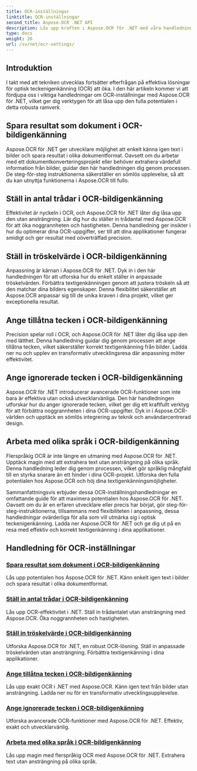 ```yaml
---
title: OCR-inställningar
linktitle: OCR-inställningar
second_title: Aspose.OCR .NET API
description: Lås upp kraften i Aspose.OCR för .NET med våra handledningar för OCR-inställningar. Lär dig att förbättra noggrannhet, hastighet och anpassning för textigenkänning i bilder.
type: docs
weight: 26
url: /sv/net/ocr-settings/
---
```


## Introduktion

I takt med att tekniken utvecklas fortsätter efterfrågan på effektiva lösningar för optisk teckenigenkänning (OCR) att öka. I den här artikeln kommer vi att fördjupa oss i viktiga handledningar om OCR-inställningar med Aspose.OCR för .NET, vilket ger dig verktygen för att låsa upp den fulla potentialen i detta robusta ramverk.

## Spara resultat som dokument i OCR-bildigenkänning

Aspose.OCR för .NET ger utvecklare möjlighet att enkelt känna igen text i bilder och spara resultat i olika dokumentformat. Oavsett om du arbetar med ett dokumentkonverteringsprojekt eller behöver extrahera värdefull information från bilder, guidar den här handledningen dig genom processen. De steg-för-steg instruktionerna säkerställer en sömlös upplevelse, så att du kan utnyttja funktionerna i Aspose.OCR till fullo.

## Ställ in antal trådar i OCR-bildigenkänning

Effektivitet är nyckeln i OCR, och Aspose.OCR för .NET låter dig låsa upp den utan ansträngning. Lär dig hur du ställer in trådantal med Aspose.OCR för att öka noggrannheten och hastigheten. Denna handledning ger insikter i hur du optimerar dina OCR-uppgifter, ser till att dina applikationer fungerar smidigt och ger resultat med oöverträffad precision.

## Ställ in tröskelvärde i OCR-bildigenkänning

Anpassning är kärnan i Aspose.OCR för .NET. Dyk in i den här handledningen för att utforska hur du enkelt ställer in anpassade tröskelvärden. Förbättra textigenkänningen genom att justera tröskeln så att den matchar dina bilders egenskaper. Denna flexibilitet säkerställer att Aspose.OCR anpassar sig till de unika kraven i dina projekt, vilket ger exceptionella resultat.

## Ange tillåtna tecken i OCR-bildigenkänning

Precision spelar roll i OCR, och Aspose.OCR för .NET låter dig låsa upp den med lätthet. Denna handledning guidar dig genom processen att ange tillåtna tecken, vilket säkerställer korrekt textigenkänning från bilder. Ladda ner nu och upplev en transformativ utvecklingsresa där anpassning möter effektivitet.

## Ange ignorerade tecken i OCR-bildigenkänning

Aspose.OCR för .NET introducerar avancerade OCR-funktioner som inte bara är effektiva utan också utvecklarvänliga. Den här handledningen utforskar hur du anger ignorerade tecken, vilket ger dig ett kraftfullt verktyg för att förbättra noggrannheten i dina OCR-uppgifter. Dyk in i Aspose.OCR-världen och upptäck en sömlös integrering av teknik och användarcentrerad design.

## Arbeta med olika språk i OCR-bildigenkänning

Flerspråkig OCR är inte längre en utmaning med Aspose.OCR för .NET. Upptäck magin med att extrahera text utan ansträngning på olika språk. Denna handledning leder dig genom processen, vilket gör språklig mångfald till en styrka snarare än ett hinder i dina OCR-projekt. Utforska den fulla potentialen hos Aspose.OCR och höj dina textigenkänningsmöjligheter.

Sammanfattningsvis erbjuder dessa OCR-inställningshandledningar en omfattande guide för att maximera potentialen hos Aspose.OCR för .NET. Oavsett om du är en erfaren utvecklare eller precis har börjat, gör steg-för-steg-instruktionerna, tillsammans med flexibiliteten i anpassning, dessa handledningar ovärderliga för alla som vill utmärka sig i optisk teckenigenkänning. Ladda ner Aspose.OCR för .NET och ge dig ut på en resa med effektiv och korrekt textigenkänning i dina applikationer.
## Handledning för OCR-inställningar
### [Spara resultat som dokument i OCR-bildigenkänning](./save-result-as-document/)
Lås upp potentialen hos Aspose.OCR för .NET. Känn enkelt igen text i bilder och spara resultat i olika dokumentformat.
### [Ställ in antal trådar i OCR-bildigenkänning](./set-threads-count/)
Lås upp OCR-effektivitet i .NET. Ställ in trådantalet utan ansträngning med Aspose.OCR. Öka noggrannheten och hastigheten.
### [Ställ in tröskelvärde i OCR-bildigenkänning](./set-threshold-value/)
Utforska Aspose.OCR för .NET, en robust OCR-lösning. Ställ in anpassade tröskelvärden utan ansträngning. Förbättra textigenkänning i dina applikationer.
### [Ange tillåtna tecken i OCR-bildigenkänning](./specify-allowed-characters/)
Lås upp exakt OCR i .NET med Aspose.OCR. Känn igen text från bilder utan ansträngning. Ladda ner nu för en transformativ utvecklingsupplevelse.
### [Ange ignorerade tecken i OCR-bildigenkänning](./specify-ignored-characters/)
Utforska avancerade OCR-funktioner med Aspose.OCR för .NET. Effektiv, exakt och utvecklarvänlig.
### [Arbeta med olika språk i OCR-bildigenkänning](./working-with-different-languages/)
Lås upp magin med flerspråkig OCR med Aspose.OCR för .NET. Extrahera text utan ansträngning på olika språk.